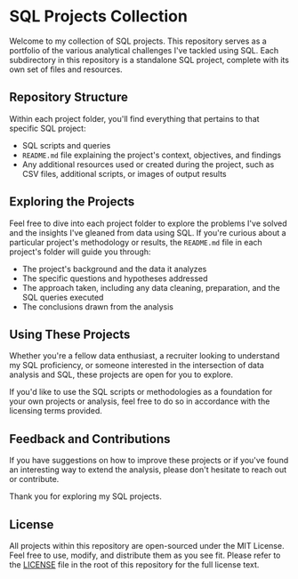 # SQL Projects Collection

Welcome to my collection of SQL projects. This repository serves as a portfolio of the various analytical challenges I've tackled using SQL. Each subdirectory in this repository is a standalone SQL project, complete with its own set of files and resources.

## Repository Structure

Within each project folder, you'll find everything that pertains to that specific SQL project:

- SQL scripts and queries
- `README.md` file explaining the project's context, objectives, and findings
- Any additional resources used or created during the project, such as CSV files, additional scripts, or images of output results

## Exploring the Projects

Feel free to dive into each project folder to explore the problems I've solved and the insights I've gleaned from data using SQL. If you're curious about a particular project's methodology or results, the `README.md` file in each project's folder will guide you through:

- The project's background and the data it analyzes
- The specific questions and hypotheses addressed
- The approach taken, including any data cleaning, preparation, and the SQL queries executed
- The conclusions drawn from the analysis

## Using These Projects

Whether you're a fellow data enthusiast, a recruiter looking to understand my SQL proficiency, or someone interested in the intersection of data analysis and SQL, these projects are open for you to explore. 

If you'd like to use the SQL scripts or methodologies as a foundation for your own projects or analysis, feel free to do so in accordance with the licensing terms provided.

## Feedback and Contributions

If you have suggestions on how to improve these projects or if you've found an interesting way to extend the analysis, please don't hesitate to reach out or contribute.

Thank you for exploring my SQL projects.

## License
All projects within this repository are open-sourced under the MIT License. Feel free to use, modify, and distribute them as you see fit. Please refer to the [LICENSE](License.md) file in the root of this repository for the full license text.

